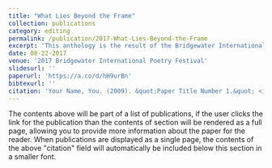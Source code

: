 ```yaml
---
title: "What Lies Beyond the Frame"
collection: publications
category: editing
permalink: /publication/2017-What-Lies-Beyond-the-Frame
excerpt: 'This anthology is the result of the Bridgewater International Poetry Festival. In 2017, the festival occurred in January and was held at Bridgewater College, a small school nestled in the Shenandoah Valley. In this anthology, we have used poems read at this year's festival to attempt to answer the questions unasked by the title: what, exactly, lies beyond the frame? I hope you find the answer here satisfactory enough to look further beyond your own frame, whether it be the frame of your laptop, your window, or your doorway.'
date: 08-22-2017
venue: '2017 Bridgewater International Poetry Festival'
slidesurl: ''
paperurl: 'https://a.co/d/hH9urBn'
bibtexurl: ''
citation: 'Your Name, You. (2009). &quot;Paper Title Number 1.&quot; <i>Journal 1</i>. 1(1).'
---
```

The contents above will be part of a list of publications, if the user clicks the link for the publication than the contents of section will be rendered as a full page, allowing you to provide more information about the paper for the reader. When publications are displayed as a single page, the contents of the above "citation" field will automatically be included below this section in a smaller font.
